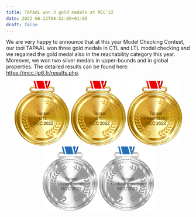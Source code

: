 ```yaml
---
title: TAPAAL won 3 gold medals at MCC'22
date: 2022-06-22T08:52:00+01:00
draft: false
---
```


We are very happy to announce that at this year Model Checking Contest, our tool TAPAAL won three gold medals in CTL and LTL model checking
and we regained the gold medal also in the reachability category this year. Moreover, we won two silver medals in upper-bounds and 
in global properties. The detailed results can be found here: 
https://mcc.lip6.fr/results.php.


<center>
   <img src="/news/mcc22/gold-CTL-2022.png" width="150">
   <img src="/news/mcc22/gold-LTL-2022.png" width="150">
   <img src="/news/mcc22/gold-Reachability-2022.png" width="150"> 
   <img src="/news/mcc22/silver-UpperBounds-2022.png" width="150">
   <img src="/news/mcc22/silver-GlobalProperties-2022.png" width="150">
</center>
